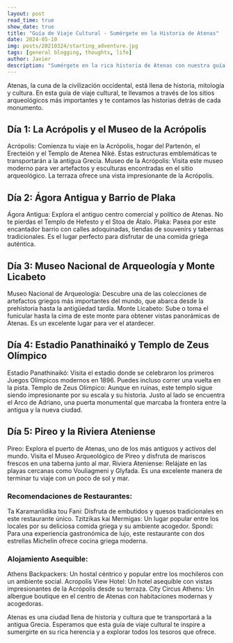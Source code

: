 ```yaml
---
layout: post
read_time: true
show_date: true
title: "Guía de Viaje Cultural - Sumérgete en la Historia de Atenas"
date: 2024-05-10
img: posts/20210324/starting_adventure.jpg
tags: [general blogging, thoughts, life]
author: Javier
description: "Sumérgete en la rica historia de Atenas con nuestra guía de viaje cultural. Descubre los sitios arqueológicos más importantes y las historias detrás de cada monumento."
---
```

Atenas, la cuna de la civilización occidental, está llena de historia, mitología y cultura. En esta guía de viaje cultural, te llevamos a través de los sitios arqueológicos más importantes y te contamos las historias detrás de cada monumento.

## Día 1: La Acrópolis y el Museo de la Acrópolis

Acrópolis: Comienza tu viaje en la Acrópolis, hogar del Partenón, el Erecteión y el Templo de Atenea Niké. Estas estructuras emblemáticas te transportarán a la antigua Grecia.
Museo de la Acrópolis: Visita este museo moderno para ver artefactos y esculturas encontradas en el sitio arqueológico. La terraza ofrece una vista impresionante de la Acrópolis.

## Día 2: Ágora Antigua y Barrio de Plaka

Ágora Antigua: Explora el antiguo centro comercial y político de Atenas. No te pierdas el Templo de Hefesto y el Stoa de Átalo.
Plaka: Pasea por este encantador barrio con calles adoquinadas, tiendas de souvenirs y tabernas tradicionales. Es el lugar perfecto para disfrutar de una comida griega auténtica.

## Día 3: Museo Nacional de Arqueología y Monte Licabeto

Museo Nacional de Arqueología: Descubre una de las colecciones de artefactos griegos más importantes del mundo, que abarca desde la prehistoria hasta la antigüedad tardía.
Monte Licabeto: Sube o toma el funicular hasta la cima de este monte para obtener vistas panorámicas de Atenas. Es un excelente lugar para ver el atardecer.
 
## Día 4: Estadio Panathinaikó y Templo de Zeus Olímpico

Estadio Panathinaikó: Visita el estadio donde se celebraron los primeros Juegos Olímpicos modernos en 1896. Puedes incluso correr una vuelta en la pista.
Templo de Zeus Olímpico: Aunque en ruinas, este templo sigue siendo impresionante por su escala y su historia. Justo al lado se encuentra el Arco de Adriano, una puerta monumental que marcaba la frontera entre la antigua y la nueva ciudad.

## Día 5: Pireo y la Riviera Ateniense

Pireo: Explora el puerto de Atenas, uno de los más antiguos y activos del mundo. Visita el Museo Arqueológico de Pireo y disfruta de mariscos frescos en una taberna junto al mar.
Riviera Ateniense: Relájate en las playas cercanas como Vouliagmeni y Glyfada. Es una excelente manera de terminar tu viaje con un poco de sol y mar.

### Recomendaciones de Restaurantes:
Ta Karamanlidika tou Fani: Disfruta de embutidos y quesos tradicionales en este restaurante único.
Tzitzikas kai Mermigas: Un lugar popular entre los locales por su deliciosa comida griega y su ambiente acogedor.
Spondi: Para una experiencia gastronómica de lujo, este restaurante con dos estrellas Michelin ofrece cocina griega moderna.

### Alojamiento Asequible:
Athens Backpackers: Un hostal céntrico y popular entre los mochileros con un ambiente social.
Acropolis View Hotel: Un hotel asequible con vistas impresionantes de la Acrópolis desde su terraza.
City Circus Athens: Un albergue boutique en el centro de Atenas con habitaciones modernas y acogedoras.

Atenas es una ciudad llena de historia y cultura que te transportará a la antigua Grecia. Esperamos que esta guía de viaje cultural te inspire a sumergirte en su rica herencia y a explorar todos los tesoros que ofrece.
